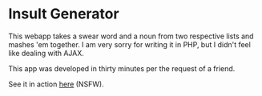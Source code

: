 Insult Generator
================

This webapp takes a swear word and a noun from two respective lists and mashes 'em together. I am very sorry for writing
it in PHP, but I didn't feel like dealing with AJAX.

This app was developed in thirty minutes per the request of a friend.

See it in action [here](http://caseif.net/insult.php) (NSFW).

